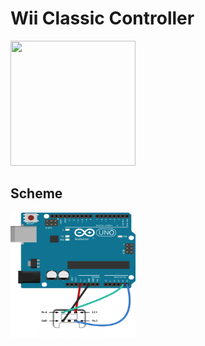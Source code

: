 # Wii Classic Controller
<a><img src="https://m.media-amazon.com/images/I/71Z-JFre8DL._AC_SS450_.jpg" height="200" width="200"></a>
## Scheme
<a><img src="https://github.com/MickTK/MyArduino/blob/main/controller/Scheme.png?raw=true" height="200" width="200"></a>
